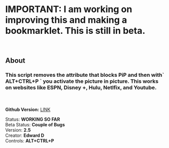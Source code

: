 <h1>IMPORTANT: I am working on improving this and making a bookmarklet. This is still in beta.</h1>

<br>
<h2>About</h2>

<h3>This script removes the attribute that blocks PiP and then with` ALT+CTRL+P ` you activate the picture in picture. This works on websites like ESPN, Disney +, Hulu, Netlfix, and Youtube.</h3><br>
<br>
<b>Github Version:</b> <a href="https://github.com/EdwardDK/PiP-Attribute-Remover-and-Player">LINK</a><br>

 Status: <b>WORKING SO FAR</b>
 <br>
Beta Status: <b>Couple of Bugs</b>
<br>
 Version: <b>2.5</b>
 <br>
 Creator: <b>Edward D</b>
<br>
Controls: <b>ALT+CTRL+P</b>
